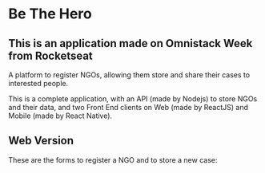 # Be The Hero

## This is an application made on Omnistack Week from Rocketseat
A platform to register NGOs, allowing them store and share their cases to interested people.

This is a complete application, with an API (made by Nodejs) to store NGOs and their data, and two Front End clients on Web (made by ReactJS) and Mobile (made by React Native).

## Web Version
These are the forms to register a NGO and to store a new case: